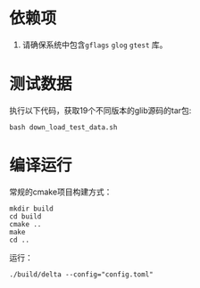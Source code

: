 # 依赖项
1. 请确保系统中包含`gflags` `glog` `gtest` 库。

# 测试数据
执行以下代码，获取19个不同版本的glib源码的tar包:
```
bash down_load_test_data.sh
```

# 编译运行
常规的cmake项目构建方式：
```
mkdir build
cd build
cmake ..
make
cd ..
```

运行：
```
./build/delta --config="config.toml"
```